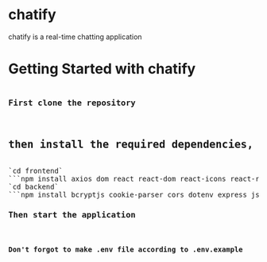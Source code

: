 # chatify
chatify is a real-time chatting application
# Getting Started with chatify
<pre>
<h3>First clone the repository</h3>
<h2>then install the required dependencies, you can take reference from below code or package.json file</h2>
`cd frontend` 
```npm install axios dom react react-dom react-icons react-router-dom react-toastify router zustand @eslint/js @types/react @types/react-dom @vitejs/plugin-react autoprefixer daisyui eslint eslint-plugin-react eslint-plugin-react-hooks eslint-plugin-react-refresh globals postcss tailwindcss vite``` 
`cd backend`
```npm install bcryptjs cookie-parser cors dotenv express jsonwebtoken mongoose nodemon react-dom react-icons react-router-dom react-toastify socket.io socket.io-client zustand```
<h3>Then start the application</h3>
<h4>Don't forgot to make .env file according to .env.example</h4></pre>